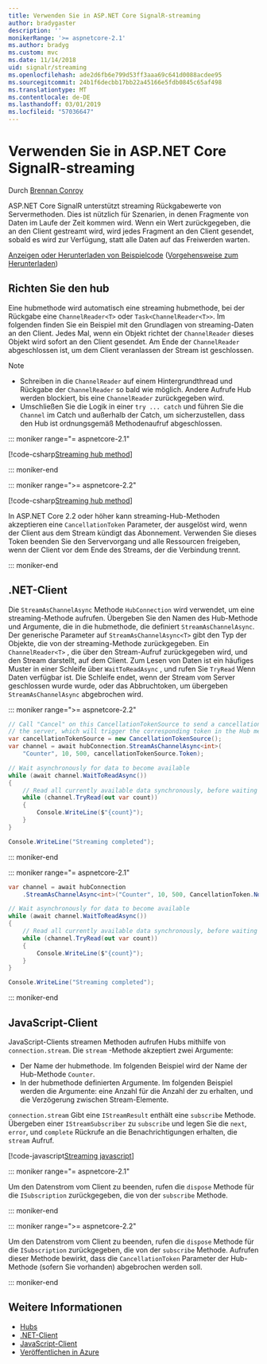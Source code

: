 ```yaml
---
title: Verwenden Sie in ASP.NET Core SignalR-streaming
author: bradygaster
description: ''
monikerRange: '>= aspnetcore-2.1'
ms.author: bradyg
ms.custom: mvc
ms.date: 11/14/2018
uid: signalr/streaming
ms.openlocfilehash: ade2d6fb6e799d53ff3aaa69c641d0088acdee95
ms.sourcegitcommit: 24b1f6decbb17bb22a45166e5fdb0845c65af498
ms.translationtype: MT
ms.contentlocale: de-DE
ms.lasthandoff: 03/01/2019
ms.locfileid: "57036647"
---
```

# <a name="use-streaming-in-aspnet-core-signalr"></a>Verwenden Sie in ASP.NET Core SignalR-streaming

Durch [Brennan Conroy](https://github.com/BrennanConroy)

ASP.NET Core SignalR unterstützt streaming Rückgabewerte von Servermethoden. Dies ist nützlich für Szenarien, in denen Fragmente von Daten im Laufe der Zeit kommen wird. Wenn ein Wert zurückgegeben, die an den Client gestreamt wird, wird jedes Fragment an den Client gesendet, sobald es wird zur Verfügung, statt alle Daten auf das Freiwerden warten.

[Anzeigen oder Herunterladen von Beispielcode](https://github.com/aspnet/Docs/tree/live/aspnetcore/signalr/streaming/sample) ([Vorgehensweise zum Herunterladen](xref:index#how-to-download-a-sample))

## <a name="set-up-the-hub"></a>Richten Sie den hub

Eine hubmethode wird automatisch eine streaming hubmethode, bei der Rückgabe eine `ChannelReader<T>` oder `Task<ChannelReader<T>>`. Im folgenden finden Sie ein Beispiel mit den Grundlagen von streaming-Daten an den Client. Jedes Mal, wenn ein Objekt richtet der `ChannelReader` dieses Objekt wird sofort an den Client gesendet. Am Ende der `ChannelReader` abgeschlossen ist, um dem Client veranlassen der Stream ist geschlossen.

> [!NOTE]
> * Schreiben in die `ChannelReader` auf einem Hintergrundthread und Rückgabe der `ChannelReader` so bald wie möglich. Andere Aufrufe Hub werden blockiert, bis eine `ChannelReader` zurückgegeben wird.
> * Umschließen Sie die Logik in einer `try ... catch` und führen Sie die `Channel` im Catch und außerhalb der Catch, um sicherzustellen, dass den Hub ist ordnungsgemäß Methodenaufruf abgeschlossen.

::: moniker range="= aspnetcore-2.1"

[!code-csharp[Streaming hub method](streaming/sample/Hubs/StreamHub.aspnetcore21.cs?name=snippet1)]

::: moniker-end

::: moniker range=">= aspnetcore-2.2"

[!code-csharp[Streaming hub method](streaming/sample/Hubs/StreamHub.cs?name=snippet1)]

In ASP.NET Core 2.2 oder höher kann streaming-Hub-Methoden akzeptieren eine `CancellationToken` Parameter, der ausgelöst wird, wenn der Client aus dem Stream kündigt das Abonnement. Verwenden Sie dieses Token beenden Sie den Servervorgang und alle Ressourcen freigeben, wenn der Client vor dem Ende des Streams, der die Verbindung trennt.

::: moniker-end

## <a name="net-client"></a>.NET-Client

Die `StreamAsChannelAsync` Methode `HubConnection` wird verwendet, um eine streaming-Methode aufrufen. Übergeben Sie den Namen des Hub-Methode und Argumente, die in die hubmethode, die definiert `StreamAsChannelAsync`. Der generische Parameter auf `StreamAsChannelAsync<T>` gibt den Typ der Objekte, die von der streaming-Methode zurückgegeben. Ein `ChannelReader<T>` , die über den Stream-Aufruf zurückgegeben wird, und den Stream darstellt, auf dem Client. Zum Lesen von Daten ist ein häufiges Muster in einer Schleife über `WaitToReadAsync` , und rufen Sie `TryRead` Wenn Daten verfügbar ist. Die Schleife endet, wenn der Stream vom Server geschlossen wurde wurde, oder das Abbruchtoken, um übergeben `StreamAsChannelAsync` abgebrochen wird.

::: moniker range=">= aspnetcore-2.2"

```csharp
// Call "Cancel" on this CancellationTokenSource to send a cancellation message to 
// the server, which will trigger the corresponding token in the Hub method.
var cancellationTokenSource = new CancellationTokenSource();
var channel = await hubConnection.StreamAsChannelAsync<int>(
    "Counter", 10, 500, cancellationTokenSource.Token);

// Wait asynchronously for data to become available
while (await channel.WaitToReadAsync())
{
    // Read all currently available data synchronously, before waiting for more data
    while (channel.TryRead(out var count))
    {
        Console.WriteLine($"{count}");
    }
}

Console.WriteLine("Streaming completed");
```

::: moniker-end

::: moniker range="= aspnetcore-2.1"

```csharp
var channel = await hubConnection
    .StreamAsChannelAsync<int>("Counter", 10, 500, CancellationToken.None);

// Wait asynchronously for data to become available
while (await channel.WaitToReadAsync())
{
    // Read all currently available data synchronously, before waiting for more data
    while (channel.TryRead(out var count))
    {
        Console.WriteLine($"{count}");
    }
}

Console.WriteLine("Streaming completed");
```

::: moniker-end

## <a name="javascript-client"></a>JavaScript-Client

JavaScript-Clients streamen Methoden aufrufen Hubs mithilfe von `connection.stream`. Die `stream` -Methode akzeptiert zwei Argumente:

* Der Name der hubmethode. Im folgenden Beispiel wird der Name der Hub-Methode `Counter`.
* In der hubmethode definierten Argumente. Im folgenden Beispiel werden die Argumente: eine Anzahl für die Anzahl der zu erhalten, und die Verzögerung zwischen Stream-Elemente.

`connection.stream` Gibt eine `IStreamResult` enthält eine `subscribe` Methode. Übergeben einer `IStreamSubscriber` zu `subscribe` und legen Sie die `next`, `error`, und `complete` Rückrufe an die Benachrichtigungen erhalten, die `stream` Aufruf.

[!code-javascript[Streaming javascript](streaming/sample/wwwroot/js/stream.js?range=19-36)]

::: moniker range="= aspnetcore-2.1"

Um den Datenstrom vom Client zu beenden, rufen die `dispose` Methode für die `ISubscription` zurückgegeben, die von der `subscribe` Methode.

::: moniker-end

::: moniker range=">= aspnetcore-2.2"

Um den Datenstrom vom Client zu beenden, rufen die `dispose` Methode für die `ISubscription` zurückgegeben, die von der `subscribe` Methode. Aufrufen dieser Methode bewirkt, dass die `CancellationToken` Parameter der Hub-Methode (sofern Sie vorhanden) abgebrochen werden soll.

::: moniker-end

## <a name="related-resources"></a>Weitere Informationen

* [Hubs](xref:signalr/hubs)
* [.NET-Client](xref:signalr/dotnet-client)
* [JavaScript-Client](xref:signalr/javascript-client)
* [Veröffentlichen in Azure](xref:signalr/publish-to-azure-web-app)
